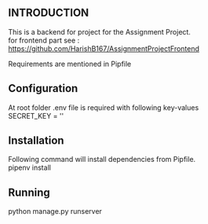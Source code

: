 ## INTRODUCTION

This is a backend for project for the Assignment Project.<br/>
for frontend part see : https://github.com/HarishB167/AssignmentProjectFrontend

Requirements are mentioned in Pipfile

## Configuration

At root folder .env file is required with following key-values<br/>
SECRET_KEY = '<secret-key>'

## Installation

Following command will install dependencies from Pipfile.<br/>
pipenv install

## Running

python manage.py runserver
